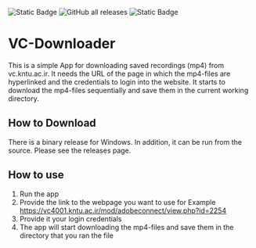 ![Static Badge](https://img.shields.io/badge/Developed%20by-Mojtaba%20%26%20Hoorad%20Farrokh-Darkgreen?logo=Windows%20Terminal)
![GitHub all releases](https://img.shields.io/github/downloads/MojtabaFarrokh/VC-Downloader/total?logo=Github&label=Downloads)
![Static Badge](https://img.shields.io/badge/Powered%20By-Python-yellow?logo=Python)
# VC-Downloader
This is a simple App for downloading saved recordings (mp4) from vc.kntu.ac.ir. It needs the URL of the page in which the mp4-files are hyperlinked and the credentials to login into the website. It starts to download the mp4-files sequentially and save them in the current working directory.

## How to Download
There is a binary release for Windows. In addition, it can be run from the source. Please see the releases page.

## How to use
1. Run the app
2. Provide the link to the webpage you want to use for Example https://vc4001.kntu.ac.ir/mod/adobeconnect/view.php?id=2254
3. Provide it your login credentials
4. The app will start downloading the mp4-files and save them in the directory that you ran the file  
